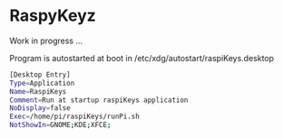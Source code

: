 # RaspyKeyz

Work in progress ...

Program is autostarted at boot in /etc/xdg/autostart/raspiKeys.desktop

```sh
[Desktop Entry]
Type=Application
Name=RaspiKeys
Comment=Run at startup raspiKeys application
NoDisplay=false
Exec=/home/pi/raspiKeys/runPi.sh
NotShowIn=GNOME;KDE;XFCE;
```

